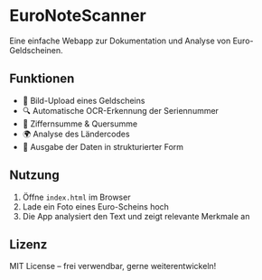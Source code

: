 # EuroNoteScanner

Eine einfache Webapp zur Dokumentation und Analyse von Euro-Geldscheinen.

## Funktionen

- 📸 Bild-Upload eines Geldscheins
- 🔍 Automatische OCR-Erkennung der Seriennummer
- 🔢 Ziffernsumme & Quersumme
- 🌍 Analyse des Ländercodes
- 📄 Ausgabe der Daten in strukturierter Form

## Nutzung

1. Öffne `index.html` im Browser
2. Lade ein Foto eines Euro-Scheins hoch
3. Die App analysiert den Text und zeigt relevante Merkmale an

## Lizenz

MIT License – frei verwendbar, gerne weiterentwickeln!
